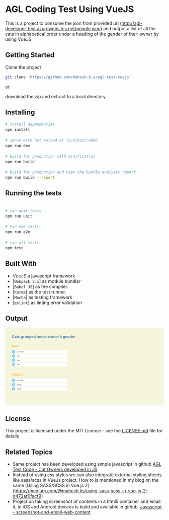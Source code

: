 # AGL Coding Test Using VueJS

This is a project to consume the json from provided url (http://agl-developer-test.azurewebsites.net/people.json) and output a list of all the cats in alphabetical order under a heading of the gender of their owner by using VueJS.

## Getting Started

Clone the project 
```bash
git clone 'https://github.com/mahesh-k-s/agl-test-vuejs'
```
or

download the zip and extract to a local directory

## Installing

``` bash
# install dependencies
npm install

# serve with hot reload at localhost:8080
npm run dev

# build for production with minification
npm run build

# build for production and view the bundle analyzer report
npm run build --report

```

## Running the tests
```bash

# run unit tests
npm run unit

# run e2e tests
npm run e2e

# run all tests
npm test
```

## Built With

- VueJS a javascript framework
- [`Webpack 2.x`] as module bundler
- [`Babel JS`] as the compiler.
- [`Karma`] as the test runner.
- [`Mocha`] as testing framework
- [`eslint`] as linting error validation

## Output

![alt tag](https://github.com/mahesh-k-s/agl-test-vuejs/blob/master/src/assets/output-screenshot.png)

## License

This project is licensed under the MIT License - see the [LICENSE.md](LICENSE.md) file for details

## Related Topics

* Same project has been developed using simple javascript in github [AGL Test Code - Cat Owners developed in JS](https://github.com/mahesh-k-s/agl-test)
* Instead of using css styles we can also integrate external styling sheets like sass/scss in VueJs project. How to is mentioned in my blog on the same [Using SASS/SCSS in Vue.js 2] (https://medium.com/@mahesh.ks/using-sass-scss-in-vue-js-2-d472af0facf9)
* Project on taking screenshot of contents in a html5 container and email it, in iOS and Android devices is build and available in github. [Javascript - screenshot-and-email-web-content](https://github.com/mahesh-k-s/screenshot-and-email-web-content)

